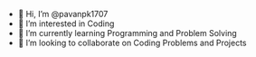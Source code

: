 - 👋 Hi, I’m @pavanpk1707
- 👀 I’m interested in Coding
- 🌱 I’m currently learning Programming and Problem Solving
- 💞️ I’m looking to collaborate on Coding Problems and Projects

<!---
pavanpk1707/pavanpk1707 is a ✨ special ✨ repository because its `README.md` (this file) appears on your GitHub profile.
You can click the Preview link to take a look at your changes.
--->
